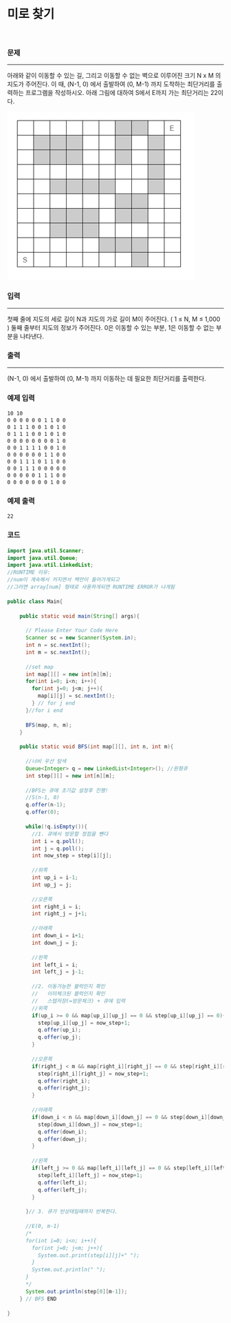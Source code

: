 # 미로 찾기

<br>

### 문제

----------

아래와 같이 이동할 수 있는 길, 그리고 이동할 수 없는 벽으로 이루어진 크기 N x M 의 지도가 주어진다. 이 때, (N-1, 0) 에서 출발하여 (0, M-1) 까지 도착하는 최단거리를 출력하는 프로그램을 작성하시오. 아래 그림에 대하여 S에서 E까지 가는 최단거리는 22이다.

![out-maze](out-maze.png)

### 입력

----------

첫째 줄에 지도의 세로 길이 N과 지도의 가로 길이 M이 주어진다. ( 1 ≤ N, M ≤ 1,000 ) 둘째 줄부터 지도의 정보가 주어진다. 0은 이동할 수 있는 부분, 1은 이동할 수 없는 부분을 나타낸다.

### 출력

----------

(N-1, 0) 에서 출발하여 (0, M-1) 까지 이동하는 데 필요한 최단거리를 출력한다.

### 예제 입력

```
10 10
0 0 0 0 0 0 1 1 0 0
0 1 1 1 0 0 1 0 1 0
0 1 1 1 0 0 1 0 1 0
0 0 0 0 0 0 0 0 1 0
0 0 1 1 1 1 0 0 1 0
0 0 0 0 0 0 1 1 0 0
0 0 1 1 1 0 1 1 0 0
0 0 1 1 1 0 0 0 0 0
0 0 0 0 0 1 1 1 0 0
0 0 0 0 0 0 0 1 0 0
```

### 예제 출력

```
22
```

### 코드

```java
import java.util.Scanner;
import java.util.Queue;
import java.util.LinkedList;
//RUNTIME 이유:
//num이 계속해서 커지면서 백만이 들어가게되고
//그러면 array[num] 형태로 사용하게되면 RUNTIME ERROR가 나게됨

public class Main{
    
    public static void main(String[] args){

      // Please Enter Your Code Here
      Scanner sc = new Scanner(System.in);
      int n = sc.nextInt();
      int m = sc.nextInt();
      
      //set map
      int map[][] = new int[n][m];
      for(int i=0; i<n; i++){
        for(int j=0; j<m; j++){
          map[i][j] = sc.nextInt();
        } // for j end
      }//for i end
      
      BFS(map, n, m);
    }

    public static void BFS(int map[][], int n, int m){
      
      //너비 우선 탐색
      Queue<Integer> q = new LinkedList<Integer>(); //원형큐
      int step[][] = new int[n][m];
      
      //BFS는 큐에 초기값 설정후 진행!
      //S(n-1, 0)
      q.offer(n-1);
      q.offer(0);
      
      while(!q.isEmpty()){ 
        //1. 큐에서 방문할 정점을 뺀다
        int i = q.poll();
        int j = q.poll();
        int now_step = step[i][j];
        
        //위쪽
        int up_i = i-1;
        int up_j = j;
        
        //오른쪽
        int right_i = i;
        int right_j = j+1;
        
        //아래쪽
        int down_i = i+1;
        int down_j = j;

        //왼쪽
        int left_i = i;
        int left_j = j-1;
        
        //2. 이동가능한 블럭인지 확인
        //   이미체크된 블럭인지 확인
        //   스텝저장(=방문체크) + 큐에 입력
        //위쪽
        if(up_i >= 0 && map[up_i][up_j] == 0 && step[up_i][up_j] == 0){
          step[up_i][up_j] = now_step+1;
          q.offer(up_i);
          q.offer(up_j);
        }
        
        //오른쪽
        if(right_j < m && map[right_i][right_j] == 0 && step[right_i][right_j] == 0){
          step[right_i][right_j] = now_step+1;
          q.offer(right_i);
          q.offer(right_j);
        }
        
        //아래쪽
        if(down_i < n && map[down_i][down_j] == 0 && step[down_i][down_j] == 0){
          step[down_i][down_j] = now_step+1;
          q.offer(down_i);
          q.offer(down_j);
        }
        
        //왼쪽
        if(left_j >= 0 && map[left_i][left_j] == 0 && step[left_i][left_j] == 0){
          step[left_i][left_j] = now_step+1;
          q.offer(left_i);
          q.offer(left_j);
        }        
        
      }// 3. 큐가 빈상태일때까지 반복한다.
      
      //E(0, m-1)
      /*
      for(int i=0; i<n; i++){
        for(int j=0; j<m; j++){
          System.out.print(step[i][j]+" ");
        }
        System.out.println(" ");
      }
      */
      System.out.println(step[0][m-1]);
    } // BFS END   
    
}

```